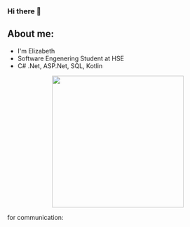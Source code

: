 ### Hi there 👋

## About me:
- I'm Elizabeth
- Software Engenering Student at HSE
- C# .Net, ASP.Net, SQL, Kotlin

<p align="center">
  <img src="https://cdn.sanity.io/images/do2rqv0h/production/3356021b2d743e60cb89b0b97196fb2b2b0b44a0-800x800.gif?w=500&fit=max&auto=format" width=300 height=300>
</p>


for communication: 
<div style="margin-left: 2000px;">
    <a href="https://t.me/vitflare">
        <img src="https://pngicon.ru/file/uploads/telegram.png" width="25" height="25"/>
    </a>
</div>

